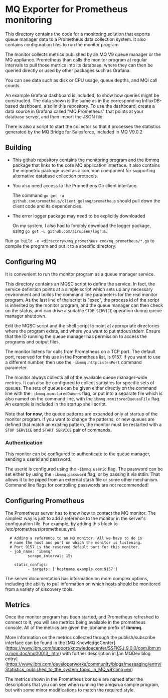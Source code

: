 # MQ Exporter for Prometheus monitoring

This directory contains the code for a monitoring solution
that exports queue manager data to a Prometheus data collection
system. It also contains configuration files to run the monitor program

The monitor collects metrics published by an MQ V9 queue manager
or the MQ appliance. Prometheus than calls the monitor program
at regular intervals to pull those metrics into its database, where
they can then be queried directly or used by other packages
such as Grafana.

You can see data such as disk or CPU usage, queue depths, and MQI call
counts.

An example Grafana dashboard is included, to show how queries might
be constructed. The data shown is the same as in the corresponding
InfluxDB-based dashboard, also in this repository.
To use the dashboard,
create a data source in Grafana called "MQ Prometheus" that points at your
database server, and then import the JSON file.

There is also a script to start the collector so that it processes
the statistics generated by the MQ Bridge for Salesforce, included in
MQ V9.0.2


## Building
* This github repository contains the monitoring program and
the ibmmq package that links to the core MQ application interface. It
also contains the mqmetric package used as a common component for
supporting alternative database collection protocols.

* You also need access to the Prometheus Go client interface.

  The command `go get -u github.com/prometheus/client_golang/prometheus` should pull
  down the client code and its dependencies.

* The error logger package may need to be explicitly downloaded

  On my system, I also had to forcibly download the logger package,
  using `go get -u github.com/sirupsen/logrus`.

Run `go build -o <directory>/mq_prometheus cmd/mq_prometheus/*.go` to compile
the program and put it to a specific directory.

## Configuring MQ
It is convenient to run the monitor program as a queue manager service.

This directory contains an MQSC script to define the service. In fact, the
service definition points at a simple script which sets up any
necessary environment and builds the command line parameters for the
real monitor program. As the last line of the script is "exec", the
process id of the script is inherited by the monitor program, and the
queue manager can then check on the status, and can drive a suitable
`STOP SERVICE` operation during queue manager shutdown.

Edit the MQSC script and the shell script to point at appropriate directories
where the program exists, and where you want to put stdout/stderr.
Ensure that the ID running the queue manager has permission to access
the programs and output files.

The monitor listens for calls from Prometheus on a TCP port. The default
port, reserved for this use in the Prometheus list, is 9157. If you
want to use a different number, then use the `-ibmmq.httpListenPort`
command parameter.

The monitor always collects all of the available queue manager-wide metrics.
It can also be configured to collect statistics for specific sets of queues.
The sets of queues can be given either directly on the command line with the
`-ibmmq.monitoredQueues` flag, or put into a separate file which is also
named on the command line, with the `ibmmq.monitoredQueuesFile` flag. An
example is included in the startup shell script.

Note that **for now**, the queue patterns are expanded only at startup
of the monitor program. If you want to change the patterns, or new
queues are defined that match an existing pattern, the monitor must be
restarted with a `STOP SERVICE` and `START SERVICE` pair of commands.

### Authentication
This monitor can be configured to authenticate to the queue manager,
sending a userid and password.

The userid is configured using the `-ibmmq.userid` flag. The password can
be set either by using the `-ibmmq.password` flag, or by passing it via stdin.
That allows it to be piped from an external stash file or some other
mechanism. Command line flags for controlling passwords are not recommended!

## Configuring Prometheus
The Prometheus server has to know how to contact the MQ monitor. The
simplest way is just to add a reference to the monitor in the
server's configuration file. For example, by adding this block
to /etc/prometheus/prometheus.yml.

```
  # Adding a reference to an MQ monitor. All we have to do is
  # name the host and port on which the monitor is listening.
  # Port 9157 is the reserved default port for this monitor.
  - job_name: 'ibmmq'
          scrape_interval: 15s

    static_configs:
          - targets: ['hostname.example.com:9157']
```

The server documentation has information on more complex
options, including the ability to pull information on which hosts
should be monitored from a variety of discovery tools.

## Metrics
Once the monitor program has been started, and Prometheus refreshed to
connect to it, you will see metrics being available in the prometheus
console. All of the metrics are given the jobname prefix of **ibmmq**.

More information on the metrics collected through the publish/subscribe
interface can be found in the [MQ KnowledgeCenter]
(https://www.ibm.com/support/knowledgecenter/SSFKSJ_9.0.0/com.ibm.mq.mon.doc/mo00013_.htm)
with further description in [an MQDev blog entry]
(https://www.ibm.com/developerworks/community/blogs/messaging/entry/Statistics_published_to_the_system_topic_in_MQ_v9?lang=en)

The metrics shown in the Prometheus console are named after the descriptions
that you can see when running the amqsrua sample program, but with some
minor modifications to match the required style.
